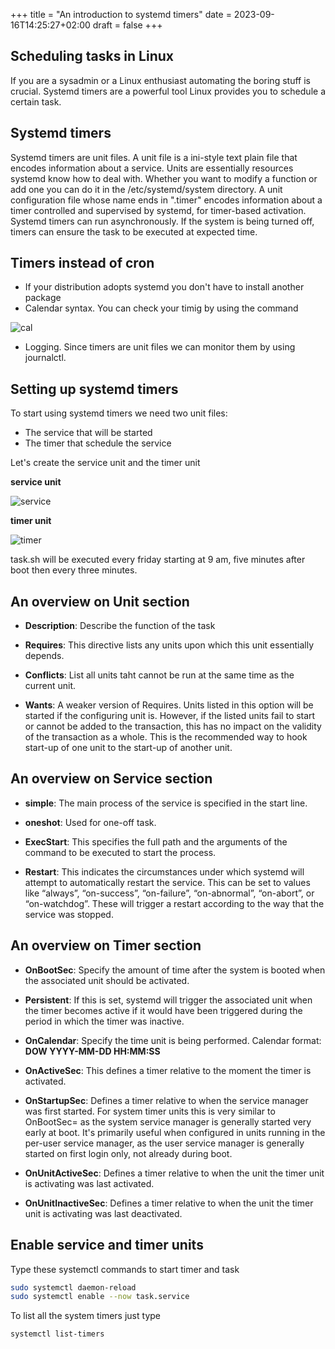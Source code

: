 +++
title = "An introduction to systemd timers"
date = 2023-09-16T14:25:27+02:00
draft = false
+++


## Scheduling tasks in Linux
If you are a sysadmin or a Linux enthusiast automating the boring stuff is crucial. Systemd timers are a powerful tool Linux provides you to schedule a certain task.

## Systemd timers
Systemd timers are unit files. A unit file is a ini-style text plain file that encodes information about a service.
Units are essentially resources systemd know how to deal with. Whether you want to modify a function or add one you can do it in the /etc/systemd/system directory.
A unit configuration file whose name ends in ".timer" encodes information about a timer controlled and supervised by systemd, for timer-based activation.
Systemd timers can run asynchronously. If the system is being turned off, timers can ensure the task to be executed at expected time.

## Timers instead of cron

- If your distribution adopts systemd you don't have to install another package
- Calendar syntax. You can check your timig by using the command 

![cal](/systemd-cal.png)

- Logging. Since timers are unit files we can monitor them by using journalctl.

## Setting up systemd timers
To start using systemd timers we need two unit files:
- The service that will be started
- The timer that schedule the service

Let's create the service unit and the timer unit

**service unit**

![service](/service_unit.png)



**timer unit**

![timer](/timer_unit.png)

task.sh will be executed every friday starting at 9 am, five minutes after boot then every three minutes. 

## An overview on Unit section

- **Description**: Describe the function of the task

- **Requires**: This directive lists any units upon which this unit essentially depends.

- **Conflicts**: List all units taht cannot be run at the same time as the current unit.

- **Wants**: A weaker version of Requires. Units listed in this option will be started if the configuring unit is. However, if the listed units fail to start or cannot be added to the transaction, this has no impact on the validity of the transaction as a whole. This is the recommended way to hook start-up of one unit to the start-up of another unit.


## An overview on Service section

- **simple**: The main process of the service is specified in the start line.

- **oneshot**: Used for one-off task.

- **ExecStart**: This specifies the full path and the arguments of the command to be executed to start the process. 

- **Restart**: This indicates the circumstances under which systemd will attempt to automatically restart the service. This can be set to values like “always”, “on-success”, “on-failure”, “on-abnormal”, “on-abort”, or “on-watchdog”. These will trigger a restart according to the way that the service was stopped.

## An overview on Timer section

- **OnBootSec**: Specify the amount of time after the system is booted when the associated unit should be activated.

- **Persistent**: If this is set, systemd will trigger the associated unit when the timer becomes active if it would have been triggered during the period in which the timer was inactive.

- **OnCalendar**: Specify the time unit is being performed. Calendar format: **DOW YYYY-MM-DD HH:MM:SS**

- **OnActiveSec**: This defines a timer relative to the moment the timer is activated. 

- **OnStartupSec**: Defines a timer relative to when the service manager was first started. For system timer units this is very similar to OnBootSec= as the system service manager is generally started very early at boot. It's primarily useful when configured in units running in the per-user service manager, as the user service manager is generally started on first login only, not already during boot.

- **OnUnitActiveSec**: Defines a timer relative to when the unit the timer unit is activating was last activated.

- **OnUnitInactiveSec**: Defines a timer relative to when the unit the timer unit is activating was last deactivated.

## Enable service and timer units

Type these systemctl commands to start timer and task

```bash
sudo systemctl daemon-reload
sudo systemctl enable --now task.service
```

To list all the system timers just type

```bash
systemctl list-timers
```


